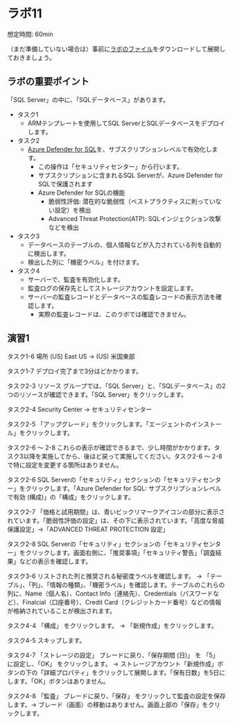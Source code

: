 # ラボ11 

想定時間: 60min

（まだ準備していない場合は）事前に[ラボのファイル](https://github.com/MicrosoftLearning/AZ-500JA-AzureSecurityTechnologies/archive/master.zip)をダウンロードして展開しておきましょう。

## ラボの重要ポイント

「SQL Server」の中に、「SQLデータベース」があります。

- タスク1
  - ARMテンプレートを使用してSQL ServerとSQLデータベースをデプロイします。
- タスク2
  - [Azure Defender for SQL](https://docs.microsoft.com/ja-jp/azure/azure-sql/database/azure-defender-for-sql)を、サブスクリプションレベルで有効化します。
    - この操作は「セキュリティセンター」から行います。
    - サブスクリプションに含まれるSQL Serverが、Azure Defender for SQLで保護されます
    - Azure Defender for SQLの機能
      - 脆弱性評価: 潜在的な脆弱性（ベストプラクティスに則っていない設定）を検出
      - Advanced Threat Protection(ATP): SQLインジェクション攻撃などを検出
- タスク3 
  - データベースのテーブルの、個人情報などが入力されている列を自動的に検出します。
  - 検出した列に「機密ラベル」を付けます。
- タスク4 
  - サーバーで、監査を有効化します。
  - 監査ログの保存先としてストレージアカウントを設定します。
  - サーバーの監査レコードとデータベースの監査レコードの表示方法を確認します。
    - 実際の監査レコードは、このラボでは確認できません。

## 演習1

タスク1-6 場所 (US) East US → (US) 米国東部

タスク1-7 デプロイ完了まで3分ほどかかります。

タスク2-3 リソース グループでは、「SQL Server」と、「SQLデータベース」の2つのリソースが確認できます。「SQL Server」をクリックします。

タスク2-4 Security Center → セキュリティセンター

タスク2-5 「アップグレード」をクリックします。「エージェントのインストール」をクリックします。

タスク2-6 ～ 2-8 これらの表示が確認できるまで、少し時間がかかります。タスク3以降を実施してから、後ほど戻って実施してください。タスク2-6 ～ 2-8で特に設定を変更する箇所はありません。

タスク2-6 SQL Serverの「セキュリティ」セクションの「セキュリティセンター」をクリックします。「Azure Defender for SQL: サブスクリプションレベルで有効 (構成)」の「構成」をクリックします。

タスク2-7 「価格と試用期間」は、青いビックリマークアイコンの部分に表示されています。「脆弱性評価の設定」は、その下に表示されています。「高度な脅威保護設定」→「ADVANCED THREAT PROTECTION 設定」

タスク2-8 SQL Serverの「セキュリティ」セクションの「セキュリティセンター」をクリックします。画面右側に、「推奨事項」「セキュリティ警告」「調査結果」などの表示を確認します。

タスク3-6 リストされた列と推奨される秘密度ラベルを確認します。 → 「テーブル」、「列」、「情報の種類」、「機密ラベル」を確認します。テーブルのこれらの列に、Name（個人名）、Contact Info（連絡先）、Credentials（パスワードなど）、Finalcial（口座番号）、Credit Card（クレジットカード番号）などの情報が格納されていることが検出されます。

タスク4-4 「構成」 をクリックします。 → 「新規作成」をクリックします。

タスク4-5 スキップします。


タスク4-7 「ストレージの設定」 ブレードに戻り、「保存期間 (日)」 を 「5」 に設定し、「OK」 をクリックします。 → ストレージアカウント「新規作成」ボタンの下の「詳細プロパティ」をクリックして展開します。「保有日数」を5日にします。「OK」ボタンはありません。

タスク4-8 「監査」 ブレードに戻り、「保存」 をクリックして監査の設定を保存します。→ ブレード（画面）の移動はありません。画面上部の「保存」をクリックします。


